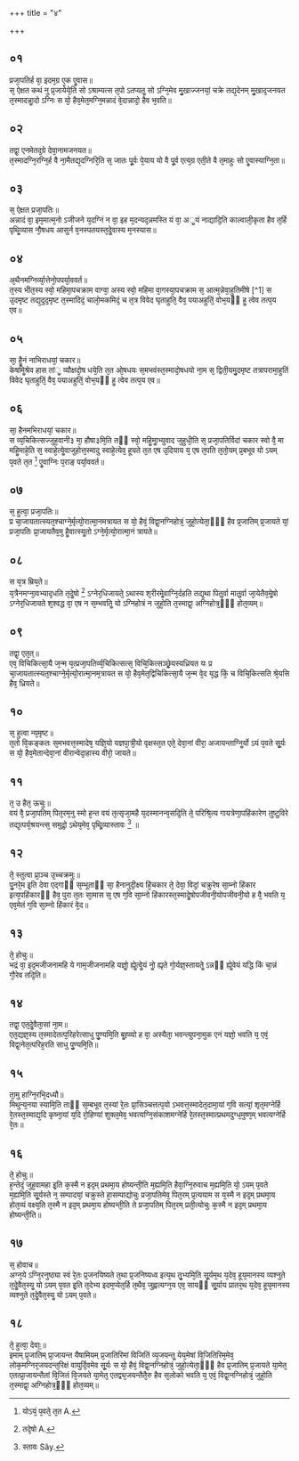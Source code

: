 +++
title = "४"

+++
## ०१
प्रजा᳘पतिर्ह वा᳘ इदम᳘ग्र ए᳘क एॗवास॥  
स᳘ ऐक्षत कथं नु प्र᳘जायेये᳘ति सो ऽश्राम्यत्स त᳘पो ऽतप्यतॗ सो ऽग्नि᳘मेव मु᳘खाज्जनयां᳘ चक्रे तद्य᳘देनम् मु᳘खाद᳘जनयत त᳘स्मादन्नाॗदो ऽग्निः स यो᳘ हैव᳘मेत᳘मग्नि᳘मन्नादं वे᳘दान्नादो᳘ हैव भ᳘वति॥  
## ०२
तद्वा᳘ एनमेतद᳘ग्रे देवा᳘नामजनयत॥  
त᳘स्मादग्नि᳘रग्नि᳘र्ह वै ना᳘मैतद्य᳘दग्निरि᳘ति स᳘ जातः पू᳘र्वः पे᳘याय यो वै पू᳘र्व एत्य᳘ग्र एती᳘ते वै त᳘माहुः सो एॗवास्याग्नि᳘ता॥  
## ०३
स᳘ ऐक्षत प्रजा᳘पतिः॥  
अन्नादं वा᳘ इम᳘मात्म᳘नो ऽजीजने य᳘दग्निं न वा᳘ इह म᳘दन्यद᳘न्नमस्ति यं वा᳘ अॗयं नाद्यादि᳘ति काल्वाली᳘कृता हैव त᳘र्हि पृथिॗव्यास नौ᳘षधय आसुर्न व᳘नस्पतयस्त᳘देॗवास्य म᳘नस्यास॥  
## ०४
अ᳘थैनमग्निर्व्या᳘त्तेनो᳘पपर्या᳘ववर्त॥  
त᳘स्य भीत᳘स्य स्वो᳘ महिमा᳘पचक्राम वाग्वा᳘ अस्य स्वो᳘ महिमा वा᳘गस्या᳘पचक्राम स᳘ आत्म᳘न्नेवा᳘हुतिमीषे [^1] स उ᳘दमृष्ट तद्य᳘दुद᳘मृष्ट त᳘स्मादिदं᳘ चालो᳘मकमिदं᳘ च त᳘त्र विवेद घृताहुति᳘ वैव᳘ पयाअहुतिं᳘ वोभ᳘यᳫं हॗ त्वेव तत्प᳘य एव॥  

[^1‍]: त्मन्येवा B. Sây. 

## ०५
सा᳘ हैॗनं नाभिराधयां᳘ चकार॥  
केषमिॗश्रेव हास तांॗ व्यौक्षदो᳘ष धये᳘ति त᳘त ओ᳘षधयः स᳘मभवंस्त᳘स्मादो᳘षधयो ना᳘म स᳘ द्विती᳘यमु᳘दमृष्ट तत्रापरामा᳘हुतिं विवेद घृताहुतिं᳘ वैव᳘ पयाअहुतिं᳘ वोभ᳘यᳫं हॗ त्वेव तत्प᳘य एव॥  
## ०६
सा᳘ हैनमभिराधयां᳘ चकार॥  
स व्य᳘चिकित्सज्जुह᳘वानी३ मा᳘ हौषा३मि᳘ति तᳫं स्वो᳘ महिॗमाॗभ्युवाद जुहुधी᳘ति स᳘ प्रजा᳘पतिर्विदां चकार स्वो वै᳘ मा महिॗमाहे᳘ति स᳘ स्वाहे᳘त्येॗवाजुहोत्त᳘स्मादु स्वाहे᳘त्येव᳘ हूयते त᳘त एष उ᳘दियाय य᳘ एष त᳘पति त᳘तो᳘यम् प्र᳘बभूव यो ऽयम् प᳘वते त᳘त [^2] एॗवाग्निः प᳘राङ् पर्या᳘ववर्त॥  

[^2]: योऽयं᳘ प᳘वते᳘ त᳘त A. 

## ०७
स᳘ हुत्वा᳘ प्रजा᳘पतिः॥  
प्र चा᳘जायतात्स्यत᳘श्चाग्ने᳘र्मृत्यो᳘रात्मा᳘नमत्रायत स यो᳘ हैवं᳘ विद्वा᳘नग्निहोत्रं᳘ जुहो᳘त्येता᳘ᳫं᳘ हैव प्र᳘जातिम् प्र᳘जायते यां᳘ प्रजा᳘पतिः प्रा᳘जायतैव᳘मु हैॗवात्स्यॗतो ऽग्ने᳘र्मृत्यो᳘रात्मा᳘नं त्रायते॥  
## ०८
स य᳘त्र म्रिय᳘ते॥  
य᳘त्रैनमग्ना᳘वभ्याद᳘धति त᳘देॗषो [^3] ऽग्नेर᳘धिजायते᳘ ऽथास्य श᳘रीरमेॗवाग्नि᳘र्दहति तद्य᳘था पितु᳘र्वा मातु᳘र्वा जा᳘येतैव᳘मेॗषो ऽग्नेर᳘धिजायते श᳘श्वद्ध वा᳘ एष न स᳘म्भवतिॗ यो ऽग्निहोत्रं न जुहो᳘ति त᳘स्माद्वा᳘ अग्निहोत्र᳘ᳫं᳘ होत᳘व्यम्॥  

[^3]: तदे᳘षो A. 

## ०९
तद्वा᳘ एत᳘त्॥  
एव᳘ विचिकित्सा᳘यै ज᳘न्म य᳘त्प्रजा᳘पतिर्व्य᳘चिकित्सत्स᳘ विचि᳘कित्सञ्छ्रे᳘यस्यध्रियत यः प्र चा᳘जायतात्स्यत᳘श्चाग्ने᳘र्मृत्यो᳘रात्मा᳘नम᳘त्रायत स यो᳘ हैव᳘मेत᳘द्विचिकित्सा᳘यै ज᳘न्म वे᳘द य᳘द्ध किं᳘ च विचि᳘कित्सति श्रे᳘यसि हैव᳘ ध्रियते॥  
## १०
स᳘ हुत्वा न्य᳘मृष्ट॥  
त᳘तो वि᳘कङ्कतः स᳘मभवत्त᳘स्मादेष᳘ यज्ञि᳘यो यज्ञपा᳘त्री᳘यो वृक्षस्त᳘त एते᳘ देवा᳘नां वीरा᳘ अजायन्ताग्निॗर्यो ऽयं प᳘वते सू᳘र्यः स यो᳘ हैव᳘मेतान्देवा᳘नां वीरान्वेदा᳘हास्य वीरो᳘ जायते॥  
## ११
त᳘ उ हैत᳘ ऊचुः॥  
वयं वै᳘ प्रजा᳘पतिम् पित᳘रम᳘नु स्मो ह᳘न्त वयं त᳘त्सृजा᳘महै य᳘दस्मानन्व᳘सदि᳘ति ते᳘ परिश्रि᳘त्य गायत्रेणा᳘पहिंकारेण तुष्टुविरे तद्य᳘त्पर्य᳘श्रयन्त्स᳘ समुद्रो᳘ ऽथेय᳘मेव᳘ पृथिॗव्यास्तावः [^4] ॥  

[^4]: स्तावः Sây.

## १२
ते᳘ स्तुत्वा प्रा᳘ञ्च उ᳘च्चक्रमुः॥  
पु᳘नरे᳘म इ᳘ति देवा एद्गाᳫं स᳘म्भूताᳫं सा᳘ हैनानुदी᳘क्ष्य हिं᳘चकार ते᳘ देवा᳘ विदां᳘ चक्रुरेष सा᳘म्नो हिंकार इत्य᳘पहिंकारᳫं हैव᳘ पुरा त᳘तः सा᳘मास स᳘ एष ग᳘वि सा᳘म्नो हिंकारस्त᳘स्मादेॗषोपजीवनी᳘योपजीवनी᳘यो ह वै᳘ भवति य᳘ एव᳘मेतं ग᳘वि सा᳘म्नो हिंकारं वे᳘द॥  
## १३
ते᳘ होचुः॥  
भद्रं वा᳘ इद᳘मजीजनामहि ये गाम᳘जीजनामहि यज्ञोॗ ह्येॗत्वेॗयं नोॗ ह्यृते गो᳘र्यज्ञ᳘स्तायतेॗ ऽन्नᳫं ह्येॗवेयं यद्धि किं चा᳘न्नं गौ᳘रेव तदि᳘ति॥  
## १४
तद्वा᳘ एत᳘देॗवैता᳘सां ना᳘म॥  
एत᳘द्यज्ञ᳘स्य त᳘स्मादेतत्प᳘रिहरेत्साधु पु᳘ण्यमि᳘ति बॗह्व्यो ह वा᳘ अस्यैता᳘ भवन्त्युपना᳘मुक एनं यज्ञो᳘ भवति य᳘ एवं᳘ विद्वा᳘नेत᳘त्परिह᳘रति साधु पु᳘ण्यमि᳘ति॥  
## १५
ता᳘मु हाग्नि᳘रभि᳘दध्यौ॥  
मिथुन्य᳘नया स्यामि᳘ति ताᳫं स᳘म्बभूव त᳘स्यां रे᳘तः प्रा᳘सिञ्चत्तत्प᳘यो ऽभवत्त᳘स्मादेत᳘दामा᳘यां ग᳘वि सत्यां᳘ शृत᳘मग्नेर्हि रे᳘तस्त᳘स्माद्य᳘दि कृष्ना᳘यां य᳘दि रो᳘हिण्यां शुक्ल᳘मेव᳘ भवत्यग्नि᳘संकाशमग्नेर्हि रे᳘तस्त᳘स्मात्प्रथमदुग्ध᳘मुष्ण᳘म् भवत्यग्नेर्हि रे᳘तः॥  
## १६
ते᳘ होचुः॥  
ह᳘न्तेदं᳘ जुह᳘वामहा इ᳘ति क᳘स्मै न इद᳘म् प्रथमा᳘य होष्यन्ती᳘ति म᳘ह्यमि᳘ति हैवा᳘ग्नि᳘रुवाच म᳘ह्यमि᳘ति यो᳘ ऽयम् प᳘वते म᳘ह्यमि᳘ति सू᳘र्यस्ते न᳘ सम्पादयां᳘ चक्रुस्ते हा᳘सम्पाद्योचुः प्रजा᳘पतिमेव᳘ पित᳘रम् प्र᳘त्ययाम स य᳘स्मै न इद᳘म् प्रथमा᳘य होत᳘व्यं वक्ष्य᳘ति त᳘स्मै न इद᳘म् प्रथमा᳘य होष्यन्ती᳘ति ते प्रजा᳘पतिम् पित᳘रम् प्रती᳘त्योचुः क᳘स्मै न इद᳘म् प्रथमा᳘य होष्यन्ती᳘ति॥  
## १७
स᳘ होवाच॥  
अग्न᳘ये ऽग्नि᳘रनुष्ठ्या स्वं रे᳘तः प्र᳘जनयिष्यते त᳘था प्र᳘जनिष्यध्व इत्य᳘थ तु᳘भ्यमि᳘ति सू᳘र्यम᳘थ य᳘देव᳘ हूय᳘मानस्य व्यश्नुते त᳘देॗवैत᳘स्यॗ यो ऽयम् प᳘वत इ᳘ति त᳘देभ्य इदम᳘प्येत᳘र्हि त᳘थैव᳘ जुह्वत्यग्न᳘य एव᳘ सायᳫं सू᳘र्याय प्रातर᳘थ य᳘देव᳘ हूय᳘मानस्य व्यश्नुते त᳘देॗवैत᳘स्यॗ यो ऽयम् प᳘वते॥  
## १८
ते᳘ हुत्वा᳘ देवाः᳟॥  
इमाम् प्र᳘जातिम् प्रा᳘जायन्त यैषामियम् प्र᳘जातिरिमां विजितिं व्य᳘जयन्तॗ येय᳘मेषां वि᳘जितिरिम᳘मेव᳘ लोक᳘मग्निर᳘जयदन्त᳘रिक्षं वायुर्दि᳘वमेव सू᳘र्यः स यो᳘ हैवं᳘ विद्वा᳘नग्निहोत्रं᳘ जुहो᳘त्येता᳘ᳫं᳘ हैव प्र᳘जातिम् प्र᳘जायते या᳘मेत᳘ एतत्प्रा᳘जायन्तैतां वि᳘जितं वि᳘जयते या᳘मेत᳘ एतद्व्य᳘जयन्तैतै᳘रु हैव स᳘लोको भवति य᳘ एवं᳘ विद्वा᳘नग्निहोत्रं᳘ जुहो᳘ति त᳘स्माद्वा᳘ अग्निहोत्र᳘ᳫं᳘ होत᳘व्यम्॥  